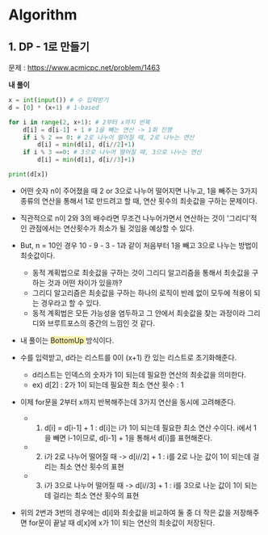 # Algorithm

## 1. DP - 1로 만들기

문제 : https://www.acmicpc.net/problem/1463

**내 풀이**
```python
x = int(input()) # 수 입력받기
d = [0] * (x+1) # 1-based

for i in range(2, x+1): # 2부터 x까지 반복
    d[i] = d[i-1] + 1 # 1을 빼는 연산 -> 1회 진행
    if i % 2 == 0: # 2로 나누어 떨어질 때, 2로 나누는 연산
        d[i] = min(d[i], d[i//2]+1)
    if i % 3 ==0: # 3으로 나누어 떨어질 때, 3으로 나누는 연산
        d[i] = min(d[i], d[i//3]+1)

print(d[x])
```

- 어떤 숫자 n이 주어졌을 때 2 or 3으로 나누어 떨어지면 나누고, 1을 빼주는 3가지 종류의 연산을 통해서 1로 만드려고 할 때, 연산 횟수의 최솟값을 구하는 문제이다.
- 직관적으로 n이 2와 3의 배수라면 무조건 나누어가면서 연산하는 것이 '그리디'적인 관점에서는 연산횟수가 최소가 될 것임을 예상할 수 있다.
- But, n = 10인 경우 10 - 9 - 3 - 1과 같이 처음부터 1을 빼고 3으로 나누는 방법이 최솟값이다.
    - 동적 계획법으로 최솟값을 구하는 것이 그리디 알고리즘을 통해서 최솟값을 구하는 것과 어떤 차이가 있을까?
    - 그리디 알고리즘은 최솟값을 구하는 하나의 로직이 반례 없이 모두에 적용이 되는 경우라고 할 수 있다.
    - 동적 계획법은 모든 가능성을 염두하고 그 안에서 최솟값을 찾는 과정이라 그리디와 브루트포스의 중간의 느낌인 것 같다.
 
- 내 풀이는 <span style='background-color: #fff5b1'> BottomUp </span>방식이다.
- 수를 입력받고, d라는 리스트를 0이 (x+1) 칸 있는 리스트로 초기화해준다.
    - d리스트는 인덱스의 숫자가 1이 되는데 필요한 연산의 최솟값을 의미한다.
    - ex) d[2] : 2가 1이 되는데 필요한 최소 연산 횟수 : 1
- 이제 for문을 2부터 x까지 반복해주는데 3가지 연산을 동시에 고려해준다.
    - 1. d[i] = d[i-1] + 1 : d[i]는 i가 1이 되는데 필요한 최소 연산 수이다. i에서 1을 빼면 i-1이므로, d[i-1] + 1을 통해서 d[i]를 표현해준다.
    - 2. i가 2로 나누어 떨어질 때 -> d[i//2] + 1 : i를 2로 나눈 값이 1이 되는데 걸리는 최소 연산 횟수의 표현
    - 3. i가 3으로 나누어 떨어질 때 -> d[i//3] + 1 : i를 3으로 나눈 값이 1이 되는데 걸리는 최소 연산 횟수의 표현
- 위의 2번과 3번의 경우에는 d[i]와 최솟값을 비교하여 둘 중 더 작은 값을 저장해주면 for문이 끝날 때 d[x]에 x가 1이 되는 연산의 최솟값이 저장된다.
